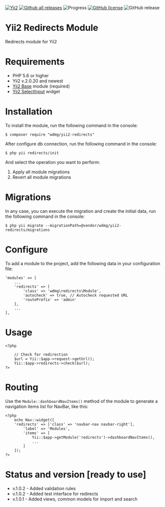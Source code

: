 [![Yii2](https://img.shields.io/badge/required-Yii2_v2.0.20-blue.svg)](https://packagist.org/packages/yiisoft/yii2)
[![Github all releases](https://img.shields.io/github/downloads/wdmg/yii2-redirects/total.svg)](https://GitHub.com/wdmg/yii2-redirects/releases/)
![Progress](https://img.shields.io/badge/progress-ready_to_use-green.svg)
[![GitHub license](https://img.shields.io/github/license/wdmg/yii2-redirects.svg)](https://github.com/wdmg/yii2-redirects/blob/master/LICENSE)
![GitHub release](https://img.shields.io/github/release/wdmg/yii2-redirects/all.svg)

# Yii2 Redirects Module
Redirects module for Yii2

# Requirements
* PHP 5.6 or higher
* Yii2 v.2.0.20 and newest
* [Yii2 Base](https://github.com/wdmg/yii2-base) module (required)
* [Yii2 SelectInput](https://github.com/wdmg/yii2-selectinput) widget

# Installation
To install the module, run the following command in the console:

`$ composer require "wdmg/yii2-redirects"`

After configure db connection, run the following command in the console:

`$ php yii redirects/init`

And select the operation you want to perform:
  1) Apply all module migrations
  2) Revert all module migrations

# Migrations
In any case, you can execute the migration and create the initial data, run the following command in the console:

`$ php yii migrate --migrationPath=@vendor/wdmg/yii2-redirects/migrations`

# Configure
To add a module to the project, add the following data in your configuration file:

    'modules' => [
        ...
        'redirects' => [
            'class' => 'wdmg\redirects\Module',
            'autocheck' => true, // Autocheck requested URL
            'routePrefix' => 'admin'
        ],
        ...
    ],

# Usage

    <?php
        
        // Check for redirection
        $url = Yii::$app->request->getUrl();
        Yii::$app->redirects->check($url);
    ?>
    

# Routing
Use the `Module::dashboardNavItems()` method of the module to generate a navigation items list for NavBar, like this:

    <?php
        echo Nav::widget([
        'redirects' => ['class' => 'navbar-nav navbar-right'],
            'label' => 'Modules',
            'items' => [
                Yii::$app->getModule('redirects')->dashboardNavItems(),
                ...
            ]
        ]);
    ?>

# Status and version [ready to use]
* v.1.0.2 - Added validation rules
* v.1.0.2 - Added test interface for redirects
* v.1.0.1 - Added views, common models for import and search